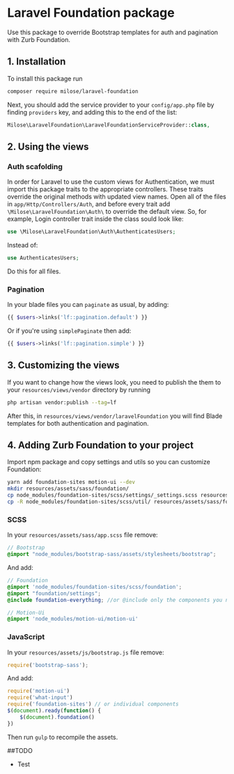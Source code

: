 # Laravel Foundation package
Use this package to override Bootstrap templates for auth and pagination with Zurb Foundation.


## 1. Installation
To install this package run
```bash
composer require milose/laravel-foundation
```

Next, you should add the service provider to your `config/app.php` file by finding `providers` key, and adding this to the end of the list:
```php
Milose\LaravelFoundation\LaravelFoundationServiceProvider::class,
```


## 2. Using the views
### Auth scafolding
In order for Laravel to use the custom views for Authentication, we must import this package traits to the appropriate controllers. These traits override the original methods with updated view names.
Open all of the files in `app/Http/Controllers/Auth`, and before every trait add `\Milose\LaravelFoundation\Auth\` to override the default view. So, for example, Login controller trait inside the class sould look like:

```php
use \Milose\LaravelFoundation\Auth\AuthenticatesUsers;
```
Instead of:
```php
use AuthenticatesUsers;
```
Do this for all files.

### Pagination
In your blade files you can `paginate` as usual, by adding:
```php
{{ $users->links('lf::pagination.default') }}
```
Or if you're using `simplePaginate` then add:
```php
{{ $users->links('lf::pagination.simple') }}
```


## 3. Customizing the views
If you want to change how the views look, you need to publish the them to your `resources/views/vendor` directory by running
```bash
php artisan vendor:publish --tag=lf
```
After this, in `resources/views/vendor/laravelFoundation` you will find Blade templates for both authentication and pagination.


## 4. Adding Zurb Foundation to your project
Import npm package and copy settings and utils so you can customize Foundation:
```bash
yarn add foundation-sites motion-ui --dev
mkdir resources/assets/sass/foundation/
cp node_modules/foundation-sites/scss/settings/_settings.scss resources/assets/sass/foundation/
cp -R node_modules/foundation-sites/scss/util/ resources/assets/sass/foundation/util/
```
### SCSS
In your `resources/assets/sass/app.scss` file remove:
```scss
// Bootstrap
@import "node_modules/bootstrap-sass/assets/stylesheets/bootstrap";
```
And add:
```scss
// Foundation
@import 'node_modules/foundation-sites/scss/foundation';
@import "foundation/settings";
@include foundation-everything; //or @include only the components you need

// Motion-Ui
@import 'node_modules/motion-ui/motion-ui'
```
### JavaScript
In your `resources/assets/js/bootstrap.js` file remove:
```js
require('bootstrap-sass');
```
And add:
```js
require('motion-ui')
require('what-input')
require('foundation-sites') // or individual components
$(document).ready(function() {
    $(document).foundation()
})
```

Then run `gulp` to recompile the assets.

##TODO
- Test
